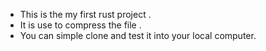 - This is the my first rust project .
- It is use to compress the  file .
- You can simple clone and test it into your local computer.
  
